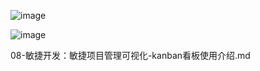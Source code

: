 
![image](https://github.com/user-attachments/assets/9d0f5892-4ad2-474e-9fbe-f645c8c73ced)


![image](https://github.com/user-attachments/assets/0e6a2097-6c28-480e-abec-e41f62c496a8)



08-敏捷开发：敏捷项目管理可视化-kanban看板使用介绍.md
